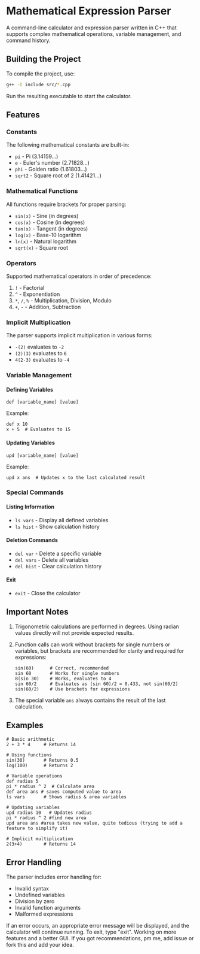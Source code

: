 # Mathematical Expression Parser

A command-line calculator and expression parser written in C++ that supports complex mathematical operations, variable management, and command history.

## Building the Project

To compile the project, use:
```bash
g++ -I include src/*.cpp
```

Run the resulting executable to start the calculator.

## Features

### Constants
The following mathematical constants are built-in:
- `pi` - Pi (3.14159...)
- `e` - Euler's number (2.71828...)
- `phi` - Golden ratio (1.61803...)
- `sqrt2` - Square root of 2 (1.41421...)

### Mathematical Functions
All functions require brackets for proper parsing:
- `sin(x)` - Sine (in degrees)
- `cos(x)` - Cosine (in degrees)
- `tan(x)` - Tangent (in degrees)
- `log(x)` - Base-10 logarithm
- `ln(x)` - Natural logarithm
- `sqrt(x)` - Square root

### Operators
Supported mathematical operators in order of precedence:
1. `!` - Factorial
2. `^` - Exponentiation
3. `*`, `/`, `%` - Multiplication, Division, Modulo
4. `+`, `-` - Addition, Subtraction

### Implicit Multiplication
The parser supports implicit multiplication in various forms:
- `-(2)` evaluates to `-2`
- `(2)(3)` evaluates to `6`
- `4(2-3)` evaluates to `-4`

### Variable Management

#### Defining Variables
```
def [variable_name] [value]
```
Example:
```
def x 10
x + 5  # Evaluates to 15
```

#### Updating Variables
```
upd [variable_name] [value]
```
Example:
```
upd x ans  # Updates x to the last calculated result
```

### Special Commands

#### Listing Information
- `ls vars` - Display all defined variables
- `ls hist` - Show calculation history

#### Deletion Commands
- `del var` - Delete a specific variable
- `del vars` - Delete all variables
- `del hist` - Clear calculation history

#### Exit
- `exit` - Close the calculator

## Important Notes

1. Trigonometric calculations are performed in degrees. Using radian values directly will not provide expected results.

2. Function calls can work without brackets for single numbers or variables, but brackets are recommended for clarity and required for expressions:
   ```
   sin(60)      # Correct, recommended
   sin 60       # Works for single numbers
   8(sin 30)    # Works, evaluates to 4
   sin 60/2     # Evaluates as (sin 60)/2 = 0.433, not sin(60/2)
   sin(60/2)    # Use brackets for expressions
   ```

3. The special variable `ans` always contains the result of the last calculation.

## Examples

```
# Basic arithmetic
2 + 3 * 4     # Returns 14

# Using functions
sin(30)       # Returns 0.5
log(100)      # Returns 2

# Variable operations
def radius 5
pi * radius ^ 2  # Calculate area
def area ans # saves computed value to area
ls vars       # Shows radius & area variables

# Updating variables
upd radius 10   # Updates radius
pi * radius ^ 2 #find new area
upd area ans #area takes new value, quite tedious (trying to add a feature to simplify it)

# Implicit multiplication
2(3+4)        # Returns 14
```

## Error Handling

The parser includes error handling for:
- Invalid syntax
- Undefined variables
- Division by zero
- Invalid function arguments
- Malformed expressions

If an error occurs, an appropriate error message will be displayed, and the calculator will continue running. To exit, type "exit".
Working on more features and a better GUI. If you got recommendations, pm me, add issue or fork this and add your idea.
